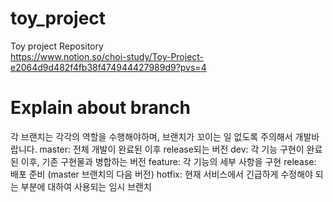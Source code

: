 # toy_project
Toy project Repository   
https://www.notion.so/choi-study/Toy-Project-e2064d9d482f4fb38f474944427989d9?pvs=4

# Explain about branch
각 브랜치는 각각의 역할을 수행해야하며, 브랜치가 꼬이는 일 없도록 주의해서 개발바랍니다.
master: 전체 개발이 완료된 이후 release되는 버전
dev: 각 기능 구현이 완료된 이후, 기존 구현물과 병합하는 버전
feature: 각 기능의 세부 사항을 구현
release: 배포 준비 (master 브랜치의 다음 버전)
hotfix: 현재 서비스에서 긴급하게 수정해야 되는 부분에 대하여 사용되는 임시 브랜치
